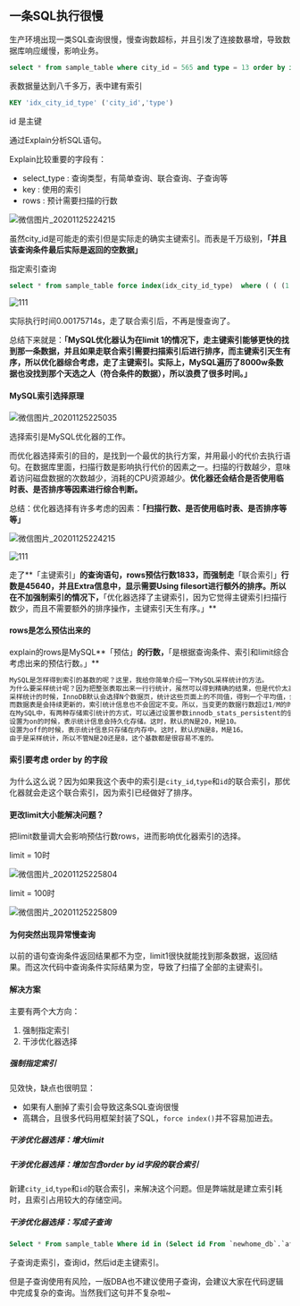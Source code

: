 ## 一条SQL执行很慢

生产环境出现一类SQL查询很慢，慢查询数超标，并且引发了连接数暴增，导致数据库响应缓慢，影响业务。

```sql
select * from sample_table where city_id = 565 and type = 13 order by id desc limit 0,1
```

表数据量达到八千多万，表中建有索引

```sql
KEY 'idx_city_id_type' ('city_id','type')
```

id 是主键

通过Explain分析SQL语句。

Explain比较重要的字段有：

- select_type : 查询类型，有简单查询、联合查询、子查询等
- key : 使用的索引
- rows : 预计需要扫描的行数

![微信图片_20201125224215](https://gitee.com/lafer/laferImage/raw/master/img/微信图片_20201125224215.png)

虽然city_id是可能走的索引但是实际走的确实主键索引。而表是千万级别，**「并且该查询条件最后实际是返回的空数据」**

指定索引查询

```sql
select * from sample_table force index(idx_city_id_type)  where ( ( (1 = 1) and (city_id = 565) ) and (type = 13) ) order by id desc limit 0, 1
```

![111](https://gitee.com/lafer/laferImage/raw/master/img/111.png)

实际执行时间0.00175714s，走了联合索引后，不再是慢查询了。

总结下来就是：**「MySQL优化器认为在limit 1的情况下，走主键索引能够更快的找到那一条数据，并且如果走联合索引需要扫描索引后进行排序，而主键索引天生有序，所以优化器综合考虑，走了主键索引。实际上，MySQL遍历了8000w条数据也没找到那个天选之人（符合条件的数据），所以浪费了很多时间。」**

#### MySQL索引选择原理

![微信图片_20201125225035](https://gitee.com/lafer/laferImage/raw/master/img/微信图片_20201125225035.png)

选择索引是MySQL优化器的工作。

而优化器选择索引的目的，是找到一个最优的执行方案，并用最小的代价去执行语句。在数据库里面，扫描行数是影响执行代价的因素之一。扫描的行数越少，意味着访问磁盘数据的次数越少，消耗的CPU资源越少。**优化器还会结合是否使用临时表、是否排序等因素进行综合判断。**

总结：优化器选择有许多考虑的因素：**「扫描行数、是否使用临时表、是否排序等等」**

![微信图片_20201125224215](https://gitee.com/lafer/laferImage/raw/master/img/微信图片_20201125224215.png)

![111](https://gitee.com/lafer/laferImage/raw/master/img/111.png)

走了**「主键索引」**的查询语句，rows预估行数1833，而强制走**「联合索引」**行数是45640，并且Extra信息中，显示需要Using filesort进行额外的排序。所以在不加强制索引的情况下，**「优化器选择了主键索引，因为它觉得主键索引扫描行数少，而且不需要额外的排序操作，主键索引天生有序。」**

#### rows是怎么预估出来的

explain的rows是MySQL**「预估」**的行数，**「是根据查询条件、索引和limit综合考虑出来的预估行数。」**

```sql
MySQL是怎样得到索引的基数的呢？这里，我给你简单介绍一下MySQL采样统计的方法。
为什么要采样统计呢？因为把整张表取出来一行行统计，虽然可以得到精确的结果，但是代价太高了，所以只能选择“采样统计”。
采样统计的时候，InnoDB默认会选择N个数据页，统计这些页面上的不同值，得到一个平均值，然后乘以这个索引的页面数，就得到了这个索引的基数。
而数据表是会持续更新的，索引统计信息也不会固定不变。所以，当变更的数据行数超过1/M的时候，会自动触发重新做一次索引统计。
在MySQL中，有两种存储索引统计的方式，可以通过设置参数innodb_stats_persistent的值来选择：
设置为on的时候，表示统计信息会持久化存储。这时，默认的N是20，M是10。
设置为off的时候，表示统计信息只存储在内存中。这时，默认的N是8，M是16。
由于是采样统计，所以不管N是20还是8，这个基数都是很容易不准的。
```

#### 索引要考虑 order by 的字段

为什么这么说？因为如果我这个表中的索引是`city_id`,`type`和`id`的联合索引，那优化器就会走这个联合索引，因为索引已经做好了排序。

#### 更改limit大小能解决问题？

把limit数量调大会影响预估行数rows，进而影响优化器索引的选择。

limit = 10时

![微信图片_20201125225804](https://gitee.com/lafer/laferImage/raw/master/img/微信图片_20201125225804.png)

limit = 100时

![微信图片_20201125225809](https://gitee.com/lafer/laferImage/raw/master/img/微信图片_20201125225809.png)

#### 为何突然出现异常慢查询

以前的语句查询条件返回结果都不为空，limit1很快就能找到那条数据，返回结果。而这次代码中查询条件实际结果为空，导致了扫描了全部的主键索引。

#### 解决方案

主要有两个大方向：

1. 强制指定索引
2. 干涉优化器选择

##### 强制指定索引

见效快，缺点也很明显：

- 如果有人删掉了索引会导致这条SQL查询很慢
- 高耦合，且很多代码用框架封装了SQL，`force index()`并不容易加进去。

##### 干涉优化器选择：增大limit

##### 干涉优化器选择：增加包含order by id字段的联合索引

新建`city_id`,`type`和`id`的联合索引，来解决这个问题。但是弊端就是建立索引耗时，且索引占用较大的存储空间。

##### 干涉优化器选择：写成子查询

```sql
Select * From sample_table Where id in (Select id From `newhome_db`.`af_hot_price_region` where (city_id = 565 and type = 13)) limit 0, 1
```

子查询走索引，查询id，然后id走主键索引。

但是子查询使用有风险，一版DBA也不建议使用子查询，会建议大家在代码逻辑中完成复杂的查询。当然我们这句并不复杂啦~

